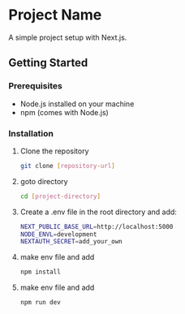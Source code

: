# Project Name

A simple project setup with Next.js.

## Getting Started

### Prerequisites

- Node.js installed on your machine
- npm (comes with Node.js)

### Installation

1. Clone the repository

   ```bash
   git clone [repository-url]

   ```

2. goto directory
   ```bash
   cd [project-directory]
   ```
3. Create a .env file in the root directory and add:

   ```bash
   NEXT_PUBLIC_BASE_URL=http://localhost:5000
   NODE_ENVL=development
   NEXTAUTH_SECRET=add_your_own
   ```

4. make env file and add
   ```bash
   npm install
   ```
5. make env file and add

   ```bash
   npm run dev

   ```
